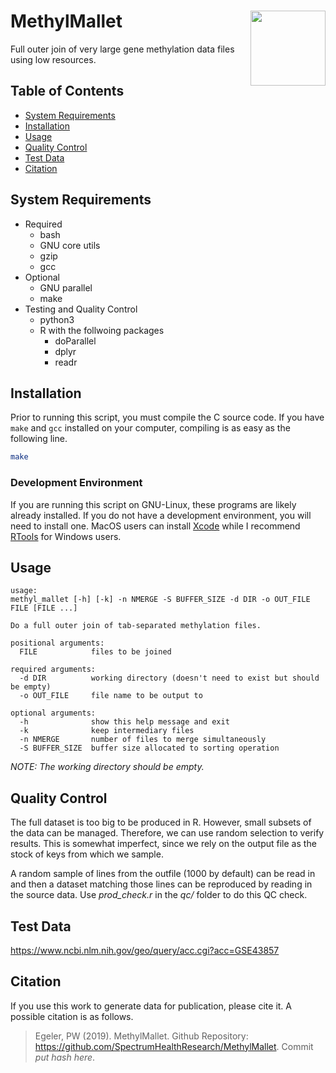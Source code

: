 MethylMallet <img src='assets/mm_logo.png' align='right' height='120px' />
==========================================================================

Full outer join of very large gene methylation data files using low resources.

## Table of Contents

* [System Requirements](#system-requirements)
* [Installation](#installation)
* [Usage](#usage)
* [Quality Control](#quality-control)
* [Test Data](#test-data)
* [Citation](#citation)

## System Requirements

- Required
  - bash
  - GNU core utils
  - gzip
  - gcc 
- Optional
  - GNU parallel
  - make
- Testing and Quality Control
  - python3
  - R with the follwoing packages
    - doParallel
    - dplyr
    - readr

## Installation

Prior to running this script, you must compile the C source code.
If you have `make` and `gcc` installed on your computer, compiling
is as easy as the following line.

```bash
make
```

### Development Environment

If you are running this script on GNU-Linux, these programs are likely already
installed. If you do not have a development environment, you will need to
install one. MacOS users can install [Xcode](https://developer.apple.com/xcode/)
while I recommend [RTools](https://cran.r-project.org/bin/windows/Rtools/) for
Windows users.

## Usage

```
usage:
methyl_mallet [-h] [-k] -n NMERGE -S BUFFER_SIZE -d DIR -o OUT_FILE FILE [FILE ...]

Do a full outer join of tab-separated methylation files.

positional arguments:
  FILE            files to be joined

required arguments:
  -d DIR          working directory (doesn't need to exist but should be empty)
  -o OUT_FILE     file name to be output to

optional arguments:
  -h              show this help message and exit
  -k              keep intermediary files
  -n NMERGE       number of files to merge simultaneously
  -S BUFFER_SIZE  buffer size allocated to sorting operation
```

_NOTE: The working directory should be empty._

## Quality Control

The full dataset is too big to be produced in R. However, small subsets of the
data can be managed. Therefore, we can use random selection to verify results.
This is somewhat imperfect, since we rely on the output file as the stock of
keys from which we sample.

A random sample of lines from the outfile (1000 by default) can be read in and
then a dataset matching those lines can be reproduced by reading in the source
data. Use *prod_check.r* in the *qc/* folder to do this QC check.

## Test Data

<https://www.ncbi.nlm.nih.gov/geo/query/acc.cgi?acc=GSE43857>

## Citation

If you use this work to generate data for publication, please cite it.
A possible citation is as follows.

> Egeler, PW (2019). MethylMallet. Github Repository: <https://github.com/SpectrumHealthResearch/MethylMallet>. Commit _put hash here_.

